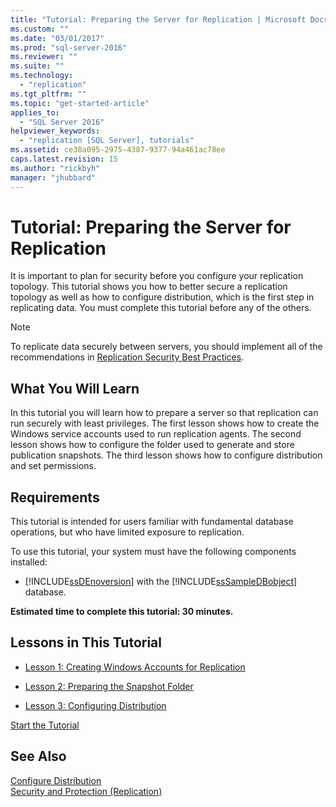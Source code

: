 ```yaml
---
title: "Tutorial: Preparing the Server for Replication | Microsoft Docs"
ms.custom: ""
ms.date: "03/01/2017"
ms.prod: "sql-server-2016"
ms.reviewer: ""
ms.suite: ""
ms.technology: 
  - "replication"
ms.tgt_pltfrm: ""
ms.topic: "get-started-article"
applies_to: 
  - "SQL Server 2016"
helpviewer_keywords: 
  - "replication [SQL Server], tutorials"
ms.assetid: ce30a095-2975-4387-9377-94a461ac78ee
caps.latest.revision: 15
ms.author: "rickbyh"
manager: "jhubbard"
---
```

# Tutorial: Preparing the Server for Replication
It is important to plan for security before you configure your replication topology. This tutorial shows you how to better secure a replication topology as well as how to configure distribution, which is the first step in replicating data. You must complete this tutorial before any of the others.  
  
> [!NOTE]  
> To replicate data securely between servers, you should implement all of the recommendations in [Replication Security Best Practices](../../../relational-databases/replication/security/replication-security-best-practices.md).  
  
## What You Will Learn  
In this tutorial you will learn how to prepare a server so that replication can run securely with least privileges. The first lesson shows how to create the Windows service accounts used to run replication agents. The second lesson shows how to configure the folder used to generate and store publication snapshots. The third lesson shows how to configure distribution and set permissions.  
  
## Requirements  
This tutorial is intended for users familiar with fundamental database operations, but who have limited exposure to replication.  
  
To use this tutorial, your system must have the following components installed:  
  
-   [!INCLUDE[ssDEnoversion](../../../a9notintoc/includes/ssdenoversion-md.md)] with the [!INCLUDE[ssSampleDBobject](../../../a9retired/includes/sssampledbobject-md.md)] database.  
  
**Estimated time to complete this tutorial: 30 minutes.**  
  
## Lessons in This Tutorial  
  
-   [Lesson 1: Creating Windows Accounts for Replication](../../../relational-databases/replication/tutorials/lesson-1-creating-windows-accounts-for-replication.md)  
  
-   [Lesson 2: Preparing the Snapshot Folder](../../../relational-databases/replication/tutorials/lesson-2-preparing-the-snapshot-folder.md)  
  
-   [Lesson 3: Configuring Distribution](../../../relational-databases/replication/tutorials/lesson-3-configuring-distribution.md)  
  
[Start the Tutorial](../../../relational-databases/replication/tutorials/lesson-1-creating-windows-accounts-for-replication.md)  
  
## See Also  
[Configure Distribution](../../../relational-databases/replication/configure-distribution.md)  
[Security and Protection &#40;Replication&#41;](../../../relational-databases/replication/security/security-and-protection-replication.md)  
  
  
  
